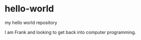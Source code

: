 # hello-world
my hello world repository

I am Frank and looking to get back into computer programming.
